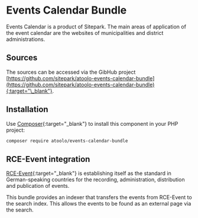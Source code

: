 # Events Calendar Bundle

Events Calendar is a product of Sitepark. The main areas of application of the event calendar are the websites of municipalities and district administrations.

## Sources

The sources can be accessed via the GibHub project [https://github.com/sitepark/atoolo-events-calendar-bundle](https://github.com/sitepark/atoolo-events-calendar-bundle){:target="\_blank"}.

## Installation

Use [Composer](https://getcomposer.org/){:target="\_blank"} to install this component in your PHP project:

```sh
composer require atoolo/events-calendar-bundle
```

## RCE-Event integration

[RCE-Event](https://www.rce.de/produkte/rce-event/uebersicht/){:target="\_blank"} is establishing itself as the standard in German-speaking countries for the recording, administration, distribution and publication of events.

This bundle provides an indexer that transfers the events from RCE-Event to the search index. This allows the events to be found as an external page via the search.
